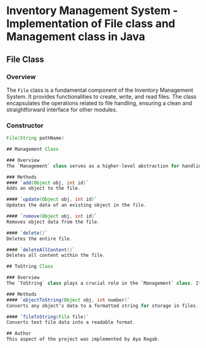 # Inventory Management System - Implementation of File class and Management class in Java

## File Class

### Overview
The `File` class is a fundamental component of the Inventory Management System. It provides functionalities to create, write, and read files. The class encapsulates the operations related to file handling, ensuring a clean and straightforward interface for other modules.

### Constructor
```java
File(String pathName)

## Management Class

### Overview
The `Management` class serves as a higher-level abstraction for handling file operations. It simplifies the usage of the `File` class by providing methods to add, update, remove, delete, and delete all content. The class ensures that file operations are performed in an encapsulated and organized manner.

### Methods
#### `add(Object obj, int id)`
Adds an object to the file.

#### `update(Object obj, int id)`
Updates the data of an existing object in the file.

#### `remove(Object obj, int id)`
Removes object data from the file.

#### `delete()`
Deletes the entire file.

#### `deleteAllContent()`
Deletes all content within the file.

## ToString Class

### Overview
The `ToString` class plays a crucial role in the `Management` class. It is responsible for converting object data to formatted strings that can be easily added to files. Additionally, it facilitates the conversion of text file data back into a readable format.

### Methods
#### `objectToString(Object obj, int number)`
Converts any object's data to a formatted string for storage in files.

#### `fileToString(File file)`
Converts text file data into a readable format.

## Author
This aspect of the project was implemented by Aya Ragab.
